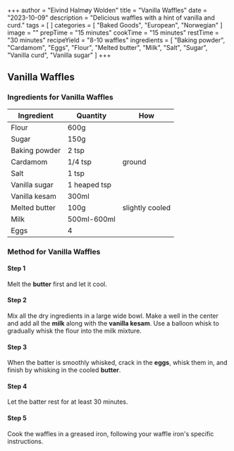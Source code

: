+++
author = "Eivind Halmøy Wolden"
title = "Vanilla Waffles"
date = "2023-10-09"
description = "Delicious waffles with a hint of vanilla and curd."
tags = [
]
categories = [
    "Baked Goods",
    "European",
    "Norwegian"
]
image = ""
prepTime = "15 minutes"
cookTime = "15 minutes"
restTime = "30 minutes"
recipeYield = "8-10 waffles"
ingredients = [
    "Baking powder",
    "Cardamom",
    "Eggs",
    "Flour",
    "Melted butter",
    "Milk",
    "Salt",
    "Sugar",
    "Vanilla curd",
    "Vanilla sugar"
]
+++

## Vanilla Waffles
### Ingredients for Vanilla Waffles
Ingredient | Quantity | How
---|---|---
Flour               | 600g       |
Sugar               | 150g       |
Baking powder       | 2 tsp      |
Cardamom            | 1/4 tsp    | ground
Salt                | 1 tsp      |
Vanilla sugar       | 1 heaped tsp |
Vanilla kesam       | 300ml      |
Melted butter       | 100g       | slightly cooled
Milk                | 500ml-600ml|
Eggs                | 4          |

### Method for Vanilla Waffles
#### Step 1
Melt the **butter** first and let it cool.

#### Step 2
Mix all the dry ingredients in a large wide bowl. Make a well in the center and add all the **milk** along with the **vanilla kesam**. Use a balloon whisk to gradually whisk the flour into the milk mixture. 

#### Step 3
When the batter is smoothly whisked, crack in the **eggs**, whisk them in, and finish by whisking in the cooled **butter**.

#### Step 4
Let the batter rest for at least 30 minutes.

#### Step 5
Cook the waffles in a greased iron, following your waffle iron's specific instructions.
